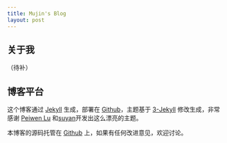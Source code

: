 ```yaml
---
title: Mujin's Blog
layout: post
---
```


## 关于我
（待补）




## 博客平台

这个博客通过 [Jekyll](http://jekyllrb.com/) 生成，部署在 [Github](https://pages.github.com)，主题基于 [3-Jekyll](https://github.com/P233/3-Jekyll) 修改生成，非常感谢 [Peiwen Lu](https://github.com/P233) 和[suyan](https://github.com/suyan/suyan.github.io)开发出这么漂亮的主题。

本博客的源码托管在 [Github](https://github.com/moonject/moonject.github.io) 上，如果有任何改进意见，欢迎讨论。
